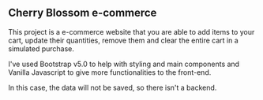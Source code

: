 ## Cherry Blossom e-commerce 

This project is a e-commerce website that you are able to add items to your cart, update their quantities, remove them and clear the entire cart in a simulated purchase.

I've used Bootstrap v5.0 to help with styling and main components and Vanilla Javascript to give more functionalities to the front-end.

In this case, the data will not be saved, so there isn't a backend.